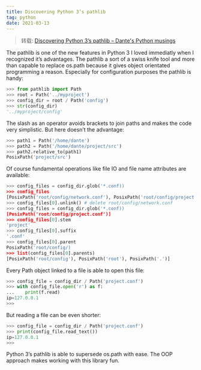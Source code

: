 ```yaml
---
title: Discovering Python 3’s pathlib
tag: python
date: 2021-03-13
---
```


> 转载: [Discovering Python 3’s pathlib – Dante's Python musings](https://danteandpython.wordpress.com/2016/04/30/discovering-python-3s-pathlib/)

The pathlib is one of the new features in Python 3 I loved immediatly when I recognized it’s advantages. The pathlib a sort of a swiss knife tool and more than capable to replace os.path because it gives object orientated programming a reason. Especially for configuration purposes the pathlib is handy:

```python
>>> from pathlib import Path
>>> root = Path('../myproject')
>>> config_dir = root / Path('config')
>>> str(config_dir)
'../myproject/config'
```

The slash as an operator avoids brackets to join paths and makes the code very simplistic. But here doesn’t the advantage:

```python
>>> path1 = Path('/home/dante')
>>> path2 = Path('/home/dante/project/src')
>>> path2.relative_to(path1)
PosixPath('project/src')
```

Of course fundamental operations like file IO and file name attributes are available:

```python
>>> config_files = config_dir.glob('*.conf))
>>> config_files
[PosixPath('root/config/network.conf'), PosixPath('root/config/project.conf')]
>>> config_files[0].unlink() # delete root/config/network.conf
>>> config_files = config_dir.glob('*.conf))
[PosixPath('root/config/project.conf')]
>>> config_files[0].stem
'project'
>>> config_files[0].suffix
'.conf'
>>> config_files[0].parent
PosixPath('root/config/)
>>> list(config_files[0].parents)
[PosixPath('root/config'), PosixPath('root'), PosixPath('.')]
```

Every Path object linked to a file is able to open this file:

```python
>>> config_file = config_dir / Path('project.conf')
>>> with config_file.open('r') as f:
...    print(f.read)
ip=127.0.0.1
>>>
```

But reading a file can be even shorter:

```python
>>> config_file = config_dir / Path('project.conf')
>>> print(config_file.read_text())
ip=127.0.0.1
>>>
```

Python 3’s pathlib is able to supersede os.path with ease. The OOP approach makes working with this library fun.
